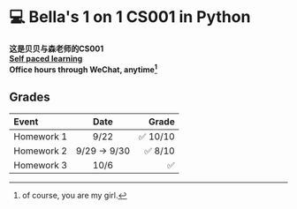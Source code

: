 # :computer: Bella's 1 on 1 CS001 in Python

**这是贝贝与森老师的CS001**  
**[Self paced learning](https://cs.nyu.edu/elearning/CSCI_UA_0002/index.php)**  
**Office hours through WeChat, anytime[^1]** 

## Grades
| Event      |     Date     |                    Grade |
| :--------- | :----------: | -----------------------: |
| Homework 1 |     9/22     | :white_check_mark: 10/10 |
| Homework 2 | 9/29 -> 9/30 |  :white_check_mark: 8/10 |
| Homework 3 |     10/6     |       :white_check_mark: |

[^1]: of course, you are my girl.
